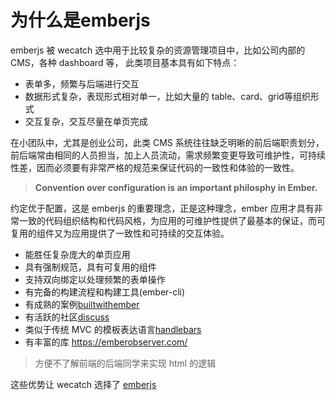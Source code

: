 # 为什么是emberjs

emberjs 被 wecatch 选中用于比较复杂的资源管理项目中，比如公司内部的CMS，各种 dashboard 等，
此类项目基本具有如下特点：

- 表单多，频繁与后端进行交互
- 数据形式复杂，表现形式相对单一，比如大量的 table、card、grid等组织形式
- 交互复杂，交互尽量在单页完成

在小团队中，尤其是创业公司，此类 CMS 系统往往缺乏明晰的前后端职责划分，前后端常由相同的人员担当，加上人员流动，需求频繁变更导致可维护性，可持续性差，因而必须要有非常严格的规范来保证代码的一致性和体验的一致性。

>**Convention over configuration is an important philosphy in Ember.**

约定优于配置，这是 emberjs 的重要理念，正是这种理念，ember 应用才具有非常一致的代码组织结构和代码风格，为应用的可维护性提供了最基本的保证，而可复用的组件又为应用提供了一致性和可持续的交互体验。

- 能胜任复杂庞大的单页应用
- 具有强制规范，具有可复用的组件
- 支持双向绑定以处理频繁的表单操作
- 有完备的构建流程和构建工具(ember-cli)
- 有成熟的案例[builtwithember](http://builtwithember.io/)
- 有活跃的社区[discuss](http://discuss.emberjs.com/)
- 类似于传统 MVC 的模板表达语言[handlebars](http://handlebarsjs.com/)
- 有丰富的库 https://emberobserver.com/
> 方便不了解前端的后端同学来实现 html 的逻辑

这些优势让 wecatch 选择了 [emberjs](http://emberjs.com/)
